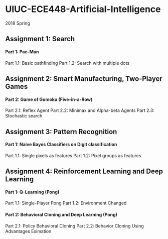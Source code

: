 # UIUC-ECE448-Artificial-Intelligence
2018 Spring 
## Assignment 1: Search
#### Part 1: Pac-Man
Part 1.1: Basic pathfinding
Part 1.2: Search with multiple dots

## Assignment 2: Smart Manufacturing, Two-Player Games
#### Part 2: Game of Gomoku (Five-in-a-Row)
Part 2.1: Reflex Agent
Part 2.2: Minimax and Alpha-beta Agents
Part 2.3: Stochastic search

## Assignment 3: Pattern Recognition
#### Part 1: Naive Bayes Classifiers on Digit classification
Part 1.1: Single pixels as features
Part 1.2: Pixel groups as features

## Assignment 4: Reinforcement Learning and Deep Learning
#### Part 1: Q-Learning (Pong)
Part 1.1: Single-Player Pong
Part 1.2: Environment Changed
#### Part 2: Behavioral Cloning and Deep Learning (Pong)
Part 2.1: Policy Behavioral Cloning
Part 2.2: Behavior Cloning Using Advantages Esimation
